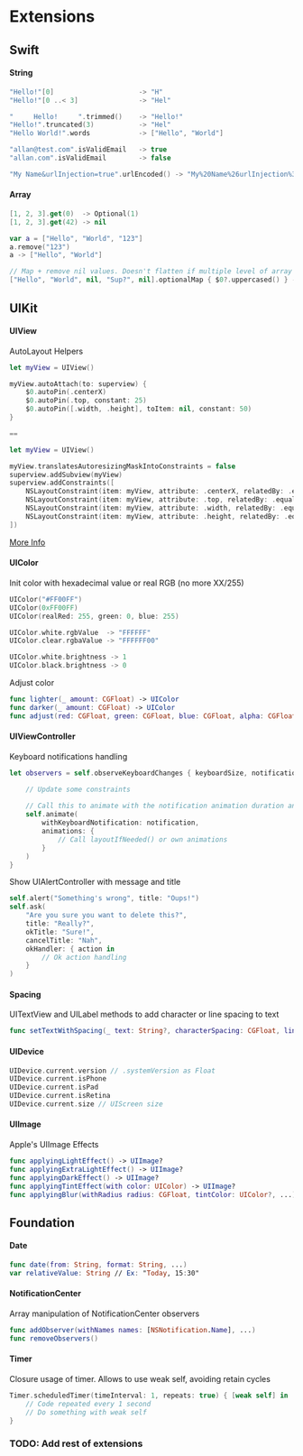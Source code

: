 
# Extensions

## Swift

#### String

```swift
"Hello!"[0]                     -> "H"
"Hello!"[0 ..< 3]               -> "Hel"

"     Hello!     ".trimmed()    -> "Hello!"
"Hello!".truncated(3)           -> "Hel"
"Hello World!".words            -> ["Hello", "World"]

"allan@test.com".isValidEmail   -> true
"allan.com".isValidEmail        -> false

"My Name&urlInjection=true".urlEncoded() -> "My%20Name%26urlInjection%3Dtrue"
```

#### Array

```swift
[1, 2, 3].get(0)  -> Optional(1)
[1, 2, 3].get(42) -> nil

var a = ["Hello", "World", "123"]
a.remove("123")
a -> ["Hello", "World"]

// Map + remove nil values. Doesn't flatten if multiple level of array like flatMap does
["Hello", "World", nil, "Sup?", nil].optionalMap { $0?.uppercased() } -> ["HELLO", "WORLD", "SUP?"]
```

## UIKit

#### UIView

AutoLayout Helpers

```swift
let myView = UIView()

myView.autoAttach(to: superview) {
    $0.autoPin(.centerX)
    $0.autoPin(.top, constant: 25)
    $0.autoPin([.width, .height], toItem: nil, constant: 50)
}

==

let myView = UIView()

myView.translatesAutoresizingMaskIntoConstraints = false
superview.addSubview(myView)
superview.addConstraints([
    NSLayoutConstraint(item: myView, attribute: .centerX, relatedBy: .equal, toItem: superview, attribute: .centerX, multiplier: 1, constant: 0),
    NSLayoutConstraint(item: myView, attribute: .top, relatedBy: .equal, toItem: superview, attribute: .top, multiplier: 1, constant: 25),
    NSLayoutConstraint(item: myView, attribute: .width, relatedBy: .equal, toItem: nil, attribute: .notAnAttribute, multiplier: 1, constant: 50),
    NSLayoutConstraint(item: myView, attribute: .height, relatedBy: .equal, toItem: nil, attribute: .notAnAttribute, multiplier: 1, constant: 50)
])
```

[More Info](UIKit/UIView/UIViewAutoLayoutExtensions.swift)

#### UIColor

Init color with hexadecimal value or real RGB (no more XX/255)

```swift
UIColor("#FF00FF")
UIColor(0xFF00FF)
UIColor(realRed: 255, green: 0, blue: 255)

UIColor.white.rgbValue  -> "FFFFFF"
UIColor.clear.rgbaValue -> "FFFFFF00"

UIColor.white.brightness -> 1
UIColor.black.brightness -> 0
```

Adjust color

```swift
func lighter(_ amount: CGFloat) -> UIColor
func darker(_ amount: CGFloat) -> UIColor
func adjust(red: CGFloat, green: CGFloat, blue: CGFloat, alpha: CGFloat) -> UIColor
```

#### UIViewController

Keyboard notifications handling

```swift
let observers = self.observeKeyboardChanges { keyboardSize, notification in

    // Update some constraints
    
    // Call this to animate with the notification animation duration and options
    self.animate(
        withKeyboardNotification: notification,
        animations: {
            // Call layoutIfNeeded() or own animations
        }
    )
}
```

Show UIAlertController with message and title

```swift
self.alert("Something's wrong", title: "Oups!")
self.ask(
    "Are you sure you want to delete this?",
    title: "Really?",
    okTitle: "Sure!",
    cancelTitle: "Nah",
    okHandler: { action in
        // Ok action handling
    }
)
```

#### Spacing

UITextView and UILabel methods to add character or line spacing to text

```swift
func setTextWithSpacing(_ text: String?, characterSpacing: CGFloat, lineSpacing: CGFloat, ...)
```

#### UIDevice

```swift
UIDevice.current.version // .systemVersion as Float
UIDevice.current.isPhone
UIDevice.current.isPad
UIDevice.current.isRetina
UIDevice.current.size // UIScreen size
```

#### UIImage

Apple's UIImage Effects

```swift
func applyingLightEffect() -> UIImage?
func applyingExtraLightEffect() -> UIImage?
func applyingDarkEffect() -> UIImage?
func applyingTintEffect(with color: UIColor) -> UIImage?
func applyingBlur(withRadius radius: CGFloat, tintColor: UIColor?, ...) -> UIImage?
```

## Foundation

#### Date

```swift
func date(from: String, format: String, ...)
var relativeValue: String // Ex: "Today, 15:30"
```

#### NotificationCenter

Array manipulation of NotificationCenter observers

```swift
func addObserver(withNames names: [NSNotification.Name], ...)
func removeObservers()
```

#### Timer

Closure usage of timer. Allows to use weak self, avoiding retain cycles

```swift
Timer.scheduledTimer(timeInterval: 1, repeats: true) { [weak self] in
    // Code repeated every 1 second
    // Do something with weak self
}
```

### TODO: Add rest of extensions
